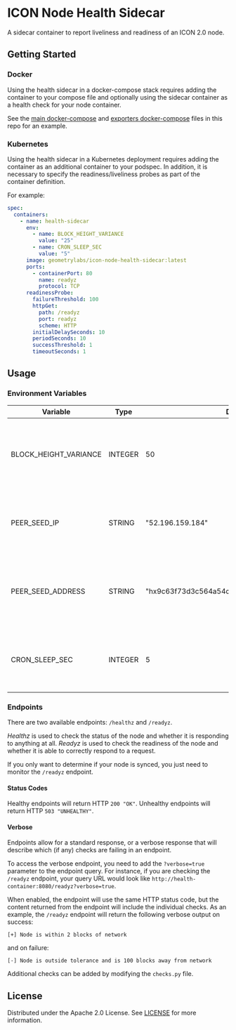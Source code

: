 # ICON Node Health Sidecar

A sidecar container to report liveliness and readiness of an ICON 2.0 node.

## Getting Started

### Docker

Using the health sidecar in a docker-compose stack requires adding the container to your compose file and optionally using the sidecar container as a health check for your node container.

See the [main docker-compose](docker-compose.yml) and [exporters docker-compose](docker-compose.exporters.yml) files in this repo for an example.

### Kubernetes

Using the health sidecar in a Kubernetes deployment requires adding the container as an additional container to your podspec.
In addition, it is necessary to specify the readiness/liveliness probes as part of the container definition.

For example:

```yaml
spec:
  containers:
    - name: health-sidecar
      env:
        - name: BLOCK_HEIGHT_VARIANCE
          value: "25"
        - name: CRON_SLEEP_SEC
          value: "5"
      image: geometrylabs/icon-node-health-sidecar:latest
      ports:
        - containerPort: 80
          name: readyz
          protocol: TCP
      readinessProbe:
        failureThreshold: 100
        httpGet:
          path: /readyz
          port: readyz
          scheme: HTTP
        initialDelaySeconds: 10
        periodSeconds: 10
        successThreshold: 1
        timeoutSeconds: 1
```

## Usage

### Environment Variables

| Variable              	| Type    	| Default                                      	| Description                                                             	|
|-----------------------	|---------	|----------------------------------------------	|-------------------------------------------------------------------------	|
| BLOCK_HEIGHT_VARIANCE 	| INTEGER 	| 50                                           	| Allowable difference between node and network (plus or minus value).    	|
| PEER_SEED_IP          	| STRING  	| "52.196.159.184"                             	| IP Address of a peer to check and collect network information from.     	|
| PEER_SEED_ADDRESS     	| STRING  	| "hx9c63f73d3c564a54d0eed84f90718b1ebed16f09" 	| Wallet address of a peer to check and collect network information from. 	|
| CRON_SLEEP_SEC        	| INTEGER 	| 5                                            	| Interval between successive network block height checks.                	|

### Endpoints

There are two available endpoints: `/healthz` and `/readyz`.

_Healthz_ is used to check the status of the node and whether it is responding to anything at all.
_Readyz_ is used to check the readiness of the node and whether it is able to correctly respond to a request.

If you only want to determine if your node is synced, you just need to monitor the `/readyz` endpoint. 

#### Status Codes

Healthy endpoints will return HTTP `200 "OK"`.
Unhealthy endpoints will return HTTP `503 "UNHEALTHY"`.

#### Verbose

Endpoints allow for a standard response, or a verbose response that will describe which (if any) checks are failing in an endpoint.

To access the verbose endpoint, you need to add the `?verbose=true` parameter to the endpoint query.
For instance, if you are checking the `/readyz` endpoint, your query URL would look like `http://health-container:8080/readyz?verbose=true`.

When enabled, the endpoint will use the same HTTP status code, but the content returned from the endpoint will include the individual checks.
As an example, the `/readyz` endpoint will return the following verbose output on success:

```text
[+] Node is within 2 blocks of network
```

and on failure:

```text
[-] Node is outside tolerance and is 100 blocks away from network
```

Additional checks can be added by modifying the `checks.py` file.

## License

Distributed under the Apache 2.0 License. See [LICENSE](LICENSE) for more information.
